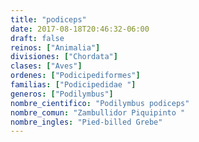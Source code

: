 ```yaml
---
title: "podiceps"
date: 2017-08-18T20:46:32-06:00
draft: false
reinos: ["Animalia"]
divisiones: ["Chordata"]
clases: ["Aves"]
ordenes: ["Podicipediformes"]
familias: ["Podicipedidae "]
generos: ["Podilymbus"]
nombre_cientifico: "Podilymbus podiceps"
nombre_comun: "Zambullidor Piquipinto "
nombre_ingles: "Pied-billed Grebe"
---
```

